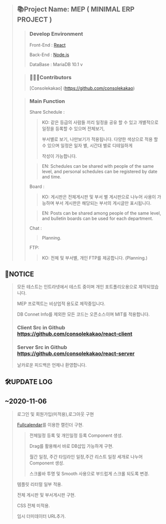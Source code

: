 > ## 📚Project Name:  MEP  ( MINIMAL ERP PROJECT ) 
>
> > ### Develop Environment
> >
> > Front-End : [React](https://github.com/consolekakao/react-client)
> >
> > Back-End : [Node.js](https://github.com/consolekakao/react-server)
> >
> > DataBase : MariaDB 10.1 v 
>
> > ### 🦸🏻‍♂️Contributors
> >
> > [Consolekakao] (https://github.com/consolekakao)
>
> > ### Main Function
> >
> > Share Schedule : 
> >
> > > KO: 같은 등급의 사람들 끼리 일정을 공유 할 수 있고 개별적으로 일정을 등록할 수 있으며 전체보기, 
> > >
> > > 부서별로 보기, 나만보기가 적용됩니다. 다양한 색상으로 적용 할 수 있으며 일정은 일자 별, 시간대 별로 디테일하게 
> > >
> > > 작성이 가능합니다. 
> >
> > > EN: Schedules can be shared with people of the same level, and personal schedules can be registered by date and time.
> >
> > Board :
> >
> > > KO: 게시판은 전체게시판 및 부서 별 게시판으로 나누어 사용이 가능하며 부서 게시판은 해당되는 부서의 게시글만 표시됩니다.
> >
> > > EN: Posts can be shared among people of the same level, and bulletin boards can be used for each department.
> >
> > Chat :
> >
> > >Planning.
> >
> > FTP:
> >
> > > KO: 전체 및 부서별, 개인 FTP를 제공합니다. (Planning.)

## 📢NOTICE 

> 모든 테스트는 인트라넷에서 테스트 중이며 개인 포트폴리오용으로 제작되었습니다.
>
> MEP 프로젝트는 비상업적 용도로 제작중입니다.
>
> DB Connet Info를 제외한 모든 코드는 오픈소스이며 MIT를 적용합니다.
>
> ### Client Src in Github https://github.com/consolekakao/react-client 
>
> ### Server Src in Github https://github.com/consolekakao/react-server 
>
> 날카로운 피드백은 언제나 환영합니다.



## 🛠UPDATE LOG

## ~2020-11-06

>로그인 및 회원가입(미적용),로그아웃 구현
>
> [Fullcalendar](https://fullcalendar.io/)를 이용한 캘린더 구현.
>
>> 전체일정 등록 및 개인일정 등록 Component 생성.
>>
>> Drag를 활용해서 바로 DB삽입 가능하게 구현.
>>
>> 월간 일정, 주간 타임라인 일정,주간 리스트 일정 세개로 나누어 Component 생성.
>>
>> 스크롤바 투명 및 Smooth 사용으로 부드럽게 스크롤 되도록 변경.
>
>템플릿 리터럴 일부 적용.
>
>전체 게시판 및 부서게시판 구현. 
>
>CSS 전체 미적용. 
>
>임시 더미데이터 URL추가.









